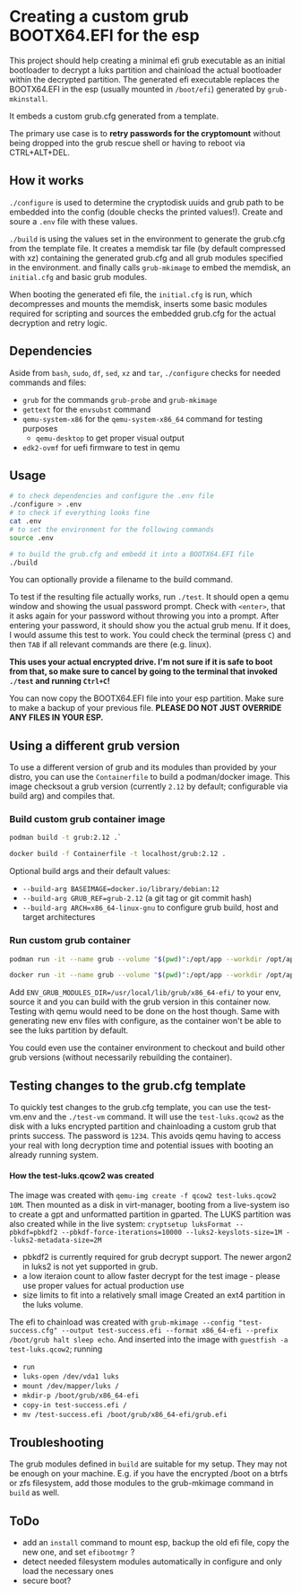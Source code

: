 # Creating a custom grub BOOTX64.EFI for the esp

This project should help creating a minimal efi grub executable as an initial bootloader to decrypt a luks partition and chainload the actual bootloader within the decrypted partition.
The generated efi executable replaces the BOOTX64.EFI in the esp (usually mounted in `/boot/efi`) generated by `grub-mkinstall`.

It embeds a custom grub.cfg generated from a template.

The primary use case is to **retry passwords for the cryptomount** without being dropped into the grub rescue shell or having to reboot via CTRL+ALT+DEL.

## How it works

`./configure` is used to determine the cryptodisk uuids and grub path to be embedded into the config (double checks the printed values!).
Create and soure a `.env` file with these values.

`./build` is using the values set in the environment to generate the grub.cfg from the template file.
It creates a memdisk tar file (by default compressed with xz) containing the generated grub.cfg and all grub modules specified in the environment.
and finally calls `grub-mkimage` to embed the memdisk, an `initial.cfg` and basic grub modules.

When booting the generated efi file, the `initial.cfg` is run, which decompresses and mounts the memdisk, inserts some basic modules required for scripting
and sources the embedded grub.cfg for the actual decryption and retry logic.

## Dependencies

Aside from `bash`, `sudo`, `df`, `sed`, `xz` and `tar`, `./configure` checks for needed commands and files:

- `grub` for the commands `grub-probe` and `grub-mkimage`
- `gettext` for the `envsubst` command
- `qemu-system-x86` for the `qemu-system-x86_64` command for testing purposes
  - `qemu-desktop` to get proper visual output
- `edk2-ovmf` for uefi firmware to test in qemu

## Usage

```sh
# to check dependencies and configure the .env file
./configure > .env
# to check if everything looks fine
cat .env
# to set the environment for the following commands
source .env

# to build the grub.cfg and embedd it into a BOOTX64.EFI file
./build
```

You can optionally provide a filename to the build command.

To test if the resulting file actually works, run `./test`.
It should open a qemu window and showing the usual password prompt.
Check with `<enter>`, that it asks again for your password without throwing you into a prompt.
After entering your password, it should show you the actual grub menu.
If it does, I would assume this test to work.
You could check the terminal (press `C`) and then `TAB` if all relevant commands are there (e.g. linux).

**This uses your actual encrypted drive. I'm not sure if it is safe to boot from that, so make sure to cancel by going to the terminal that invoked `./test` and running `Ctrl+C`!**

You can now copy the BOOTX64.EFI file into your esp partition. Make sure to make a backup of your previous file.
**PLEASE DO NOT JUST OVERRIDE ANY FILES IN YOUR ESP.**

## Using a different grub version

To use a different version of grub and its modules than provided by your distro, you can use the `Containerfile` to build a podman/docker image.
This image checksout a grub version (currently `2.12` by default; configurable via build arg) and compiles that.

### Build custom grub container image

```sh
podman build -t grub:2.12 .`
```

```sh
docker build -f Containerfile -t localhost/grub:2.12 .
```

Optional build args and their default values:
- `--build-arg BASEIMAGE=docker.io/library/debian:12`
- `--build-arg GRUB_REF=grub-2.12` (a git tag or git commit hash)
- `--build-arg ARCH=x86_64-linux-gnu` to configure grub build, host and target architectures

### Run custom grub container

```sh
podman run -it --name grub --volume "$(pwd)":/opt/app --workdir /opt/app grub:2.12
```

```sh
docker run -it --name grub --volume "$(pwd)":/opt/app --workdir /opt/app localhost/grub:2.12
```

Add `ENV_GRUB_MODULES_DIR=/usr/local/lib/grub/x86_64-efi/` to your env, source it and you can build with the grub version in this container now.
Testing with qemu would need to be done on the host though. Same with generating new env files with configure, as the container won't be able to see the luks partition by default.

You could even use the container environment to checkout and build other grub versions (without necessarily rebuilding the container).

## Testing changes to the grub.cfg template

To quickly test changes to the grub.cfg template, you can use the test-vm.env and the `./test-vm` command.
It will use the `test-luks.qcow2` as the disk with a luks encrypted partition and chainloading a custom grub that prints success. The password is `1234`.
This avoids qemu having to access your real with long decryption time and potential issues with booting an already running system.

#### How the test-luks.qcow2 was created

The image was created with `qemu-img create -f qcow2 test-luks.qcow2 10M`.
Then mounted as a disk in virt-manager, booting from a live-system iso to create a gpt and unformatted partition in gparted.
The LUKS partition was also created while in the live system:
`cryptsetup luksFormat --pbkdf=pbkdf2 --pbkdf-force-iterations=10000 --luks2-keyslots-size=1M --luks2-metadata-size=2M`
- pbkdf2 is currently required for grub decrypt support. The newer argon2 in luks2 is not yet supported in grub.
- a low iteraion count to allow faster decrypt for the test image - please use proper values for actual production use
- size limits to fit into a relatively small image
Created an ext4 partition in the luks volume.

The efi to chainload was created with `grub-mkimage --config "test-success.cfg" --output test-success.efi --format x86_64-efi --prefix /boot/grub halt sleep echo`.
And inserted into the image with `guestfish -a test-luks.qcow2`; running
- `run`
- `luks-open /dev/vda1 luks`
- `mount /dev/mapper/luks /`
- `mkdir-p /boot/grub/x86_64-efi`
- `copy-in test-success.efi /`
- `mv /test-success.efi /boot/grub/x86_64-efi/grub.efi`

## Troubleshooting

The grub modules defined in `build` are suitable for my setup. They may not be enough on your machine.
E.g. if you have the encrypted /boot on a btrfs or zfs filesystem, add those modules to the grub-mkimage command in `build` as well.


## ToDo

- add an `install` command to mount esp, backup the old efi file, copy the new one, and set `efibootmgr` ?
- detect needed filesystem modules automatically in configure and only load the necessary ones
- secure boot?
